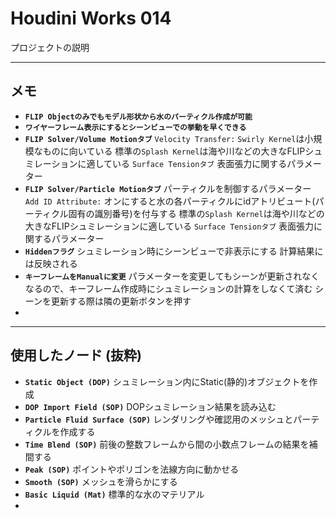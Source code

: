 # Houdini Works 014

プロジェクトの説明

------

## メモ

- **`FLIP Objectのみでもモデル形状から水のパーティクル作成が可能`**
- **`ワイヤーフレーム表示にするとシーンビューでの挙動を早くできる`**
- **`FLIP Solver/Volume Motionタブ`**
  `Velocity Transfer:`
  `Swirly Kernel`は小規模なものに向いている
  標準の`Splash Kernel`は海や川などの大きなFLIPシュミレーションに適している
  `Surface Tensionタブ`
  表面張力に関するパラメーター
- **`FLIP Solver/Particle Motionタブ`**
  パーティクルを制御するパラメーター
  `Add ID Attribute:`
  オンにすると水の各パーティクルにidアトリビュート(パーティクル固有の識別番号)を付与する
  標準の`Splash Kernel`は海や川などの大きなFLIPシュミレーションに適している
  `Surface Tensionタブ`
  表面張力に関するパラメーター
- **`Hiddenフラグ`**
  シュミレーション時にシーンビューで非表示にする
  計算結果には反映される
- **`キーフレームをManualに変更`**
  パラメーターを変更してもシーンが更新されなくなるので、キーフレーム作成時にシュミレーションの計算をしなくて済む
  シーンを更新する際は隣の更新ボタンを押す
- 

------

## 使用したノード (抜粋)

- **``Static Object (DOP)``**
  シュミレーション内にStatic(静的)オブジェクトを作成
- **``DOP Import Field (SOP)``**
  DOPシュミレーション結果を読み込む
- **``Particle Fluid Surface (SOP)``**
  レンダリングや確認用のメッシュとパーティクルを作成する
- **``Time Blend (SOP)``**
  前後の整数フレームから間の小数点フレームの結果を補間する
- **``Peak (SOP)``**
  ポイントやポリゴンを法線方向に動かせる
- **``Smooth (SOP)``**
  メッシュを滑らかにする
- **``Basic Liquid (Mat)``**
  標準的な水のマテリアル
- 